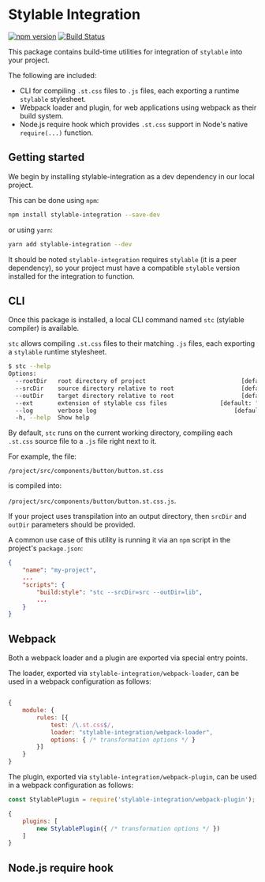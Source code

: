 # Stylable Integration
[![npm version](https://badge.fury.io/js/stylable-integration.svg)](https://www.npmjs.com/package/stylable-integration)
[![Build Status](https://travis-ci.com/wixplosives/stylable-integration.svg?token=JxepjChyzQB66ehAYhtG&branch=master)](https://travis-ci.com/wixplosives/stylable-integration)

This package contains build-time utilities for integration of `stylable` into your project.

The following are included:
- CLI for compiling `.st.css` files to `.js` files, each exporting a runtime `stylable` stylesheet.
- Webpack loader and plugin, for web applications using webpack as their build system.
- Node.js require hook which provides `.st.css` support in Node's native `require(...)` function.

## Getting started

We begin by installing stylable-integration as a dev dependency in our local project.

This can be done using `npm`:

```bash
npm install stylable-integration --save-dev
```

or using `yarn`:

```bash
yarn add stylable-integration --dev
```

It should be noted `stylable-integration` requires `stylable` (it is a peer dependency), so your project must have a compatible `stylable` version installed for the integration to function.

## CLI

Once this package is installed, a local CLI command named `stc` (stylable compiler) is available.

`stc` allows compiling `.st.css` files to their matching `.js` files, each exporting a `stylable` runtime stylesheet.

```bash
$ stc --help
Options:
  --rootDir   root directory of project                           [default: cwd]
  --srcDir    source directory relative to root                   [default: "."]
  --outDir    target directory relative to root                   [default: "."]
  --ext       extension of stylable css files               [default: ".st.css"]
  --log       verbose log                                       [default: false]
  -h, --help  Show help                                                [boolean]
```

By default, `stc` runs on the current working directory, compiling each `.st.css` source file to a `.js` file right next to it.

For example, the file:

`/project/src/components/button/button.st.css`

is compiled into:

`/project/src/components/button/button.st.css.js`.

If your project uses transpilation into an output directory, then `srcDir` and `outDir` parameters should be provided.

A common use case of this utility is running it via an `npm` script in the project's `package.json`:

```json
{
    "name": "my-project",
    ...
    "scripts": {
        "build:style": "stc --srcDir=src --outDir=lib",
        ...
    }
}
```

## Webpack

Both a webpack loader and a plugin are exported via special entry points.

The loader, exported via `stylable-integration/webpack-loader`, can be used in a  webpack configuration as follows:

```js

{
    module: {
        rules: [{
            test: /\.st.css$/,
            loader: "stylable-integration/webpack-loader",
            options: { /* transformation options */ }
        }]
    }
}

```

The plugin, exported via `stylable-integration/webpack-plugin`, can be used in a  webpack configuration as follows:

```js
const StylablePlugin = require('stylable-integration/webpack-plugin');

{
    plugins: [
        new StylablePlugin({ /* transformation options */ })
    ]
}

```



## Node.js require hook
